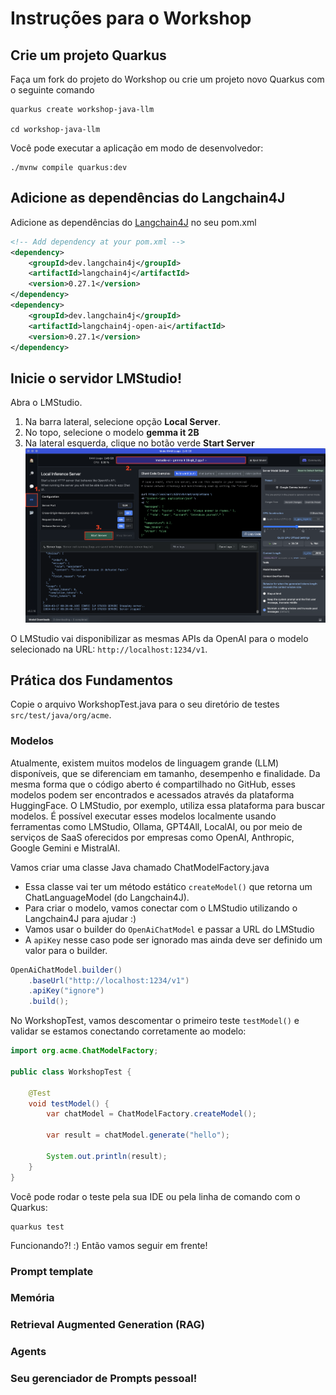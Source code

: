 # Instruções para o Workshop

## Crie um projeto Quarkus

Faça um fork do projeto do Workshop ou crie um projeto novo Quarkus com o seguinte comando
```shell
quarkus create workshop-java-llm

cd workshop-java-llm
```

Você pode executar a aplicação em modo de desenvolvedor:
```shell
./mvnw compile quarkus:dev
```

## Adicione as dependências do Langchain4J
Adicione as dependências do [Langchain4J](https://docs.langchain4j.dev/get-started) no seu pom.xml
```xml
<!-- Add dependency at your pom.xml -->
<dependency>
    <groupId>dev.langchain4j</groupId>
    <artifactId>langchain4j</artifactId>
    <version>0.27.1</version>
</dependency>
<dependency>
    <groupId>dev.langchain4j</groupId>
    <artifactId>langchain4j-open-ai</artifactId>
    <version>0.27.1</version>
</dependency>
```

## Inicie o servidor LMStudio!

Abra o LMStudio.
1. Na barra lateral, selecione opção **Local Server**.
2. No topo, selecione o modelo **gemma it 2B**
3. Na lateral esquerda, clique no botão verde **Start Server**
   ![lmstudio_setup.png](resources%2Flmstudio_setup.png)

O LMStudio vai disponibilizar as mesmas APIs da OpenAI para o modelo selecionado na URL: `http://localhost:1234/v1`.

## Prática dos Fundamentos

Copie o arquivo WorkshopTest.java para o seu diretório de testes `src/test/java/org/acme`.

### Modelos

Atualmente, existem muitos modelos de linguagem grande (LLM) disponíveis, que se diferenciam em tamanho, desempenho e finalidade. 
Da mesma forma que o código aberto é compartilhado no GitHub, esses modelos podem ser encontrados e acessados através da plataforma HuggingFace. 
O LMStudio, por exemplo, utiliza essa plataforma para buscar modelos. 
É possível executar esses modelos localmente usando ferramentas como LMStudio, Ollama, GPT4All, LocalAI, ou por meio de serviços de SaaS oferecidos por empresas como OpenAI, Anthropic, Google Gemini e MistralAI.

Vamos criar uma classe Java chamado ChatModelFactory.java
- Essa classe vai ter um método estático `createModel()` que retorna um ChatLanguageModel (do Langchain4J).
- Para criar o modelo, vamos conectar com o LMStudio utilizando o Langchain4J para ajudar :)
- Vamos usar o builder do `OpenAiChatModel` e passar a URL do LMStudio
- A `apiKey` nesse caso pode ser ignorado mas ainda deve ser definido um valor para o builder.

```java
OpenAiChatModel.builder()
    .baseUrl("http://localhost:1234/v1")
    .apiKey("ignore")
    .build();
```

No WorkshopTest, vamos descomentar o primeiro teste `testModel()` e validar se estamos conectando corretamente ao modelo:

```java
import org.acme.ChatModelFactory;

public class WorkshopTest {

    @Test
    void testModel() {
        var chatModel = ChatModelFactory.createModel();

        var result = chatModel.generate("hello");

        System.out.println(result);
    }
}
```

Você pode rodar o teste pela sua IDE ou pela linha de comando com o Quarkus:
```shell
quarkus test
```

Funcionando?! :) Então vamos seguir em frente!

### Prompt template


### Memória

### Retrieval Augmented Generation (RAG)

### Agents

### Seu gerenciador de Prompts pessoal!